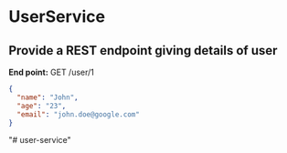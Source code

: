 # UserService

## Provide a REST endpoint giving details of user 

**End point:** GET /user/1

```json
{
  "name": "John",
  "age": "23",
  "email": "john.doe@google.com"
}
```

"# user-service" 
